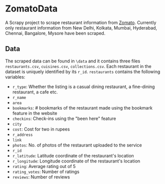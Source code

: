 # ZomatoData

A Scrapy project to scrape restaurant information from [Zomato](http://zomato.com/).
Currently only restaurant information from New Delhi, Kolkata, Mumbai,
Hyderabad, Chennai, Bangalore, Mysore have been scraped. 

## Data
The scraped data can be found in `\data` and it contains three files `restaurants.csv`, `cuisines.csv`, `collections.csv`. Each restaurant in the dataset is uniquely identified by its `r_id`. `restaurants` contains the following variables:

- `r_type`: Whether the listing is a casual dining restaurant, a fine-dining restaurant, a cafe etc.
- `r_name`
- `area`
- `bookmarks`: # bookmarks of the restaurant made using the bookmark feature in the website
- `checkins`: Check-ins using the "been here" feature
- `city`
- `cost`: Cost for two in rupees
- `r_address`
- `link`
- `photos`: No. of photos of the restaurant uploaded to the service
- `r_id`
- `r_latitude`: Latitude coordinate of the restaurant's location
- `r_longitude`: Longitude coordinate of the restaurant's location
- `rating`: Average rating out of 5
- `rating_votes`: Number of ratings
- `reviews`: Number of reviews
